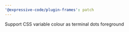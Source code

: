 ```yaml
---
'@expressive-code/plugin-frames': patch
---
```


Support CSS variable colour as terminal dots foreground
